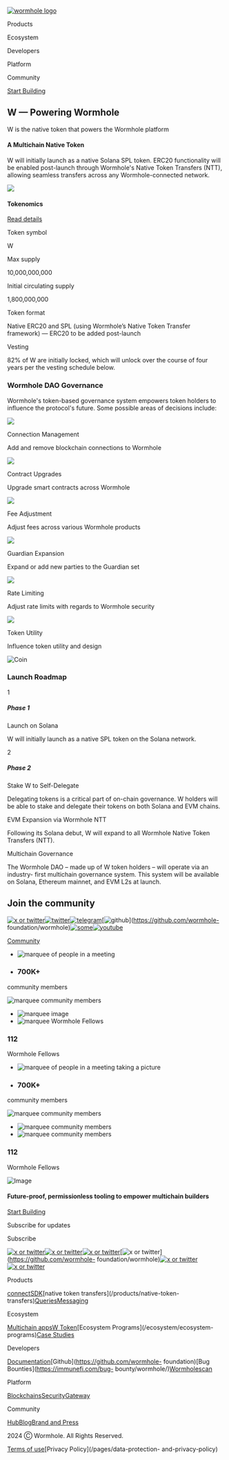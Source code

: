 [![wormhole
logo](https://images.ctfassets.net/n8aw1cra6v98/2057wAXk6apiGi4vfTeC2u/9e200f5dfebaf6bb113c879243cf4508/wormwhole.svg?w=384&q=100)](/)

Products

Ecosystem

Developers

Platform

Community

[Start Building](https://docs.wormhole.com/)

## W — Powering Wormhole

W is the native token that powers the Wormhole platform

#### A Multichain Native Token

W will initially launch as a native Solana SPL token. ERC20 functionality will
be enabled post-launch through Wormhole's Native Token Transfers (NTT),
allowing seamless transfers across any Wormhole-connected network.

![](https://images.ctfassets.net/n8aw1cra6v98/3By536cdk4QD2tkcwauUXI/10df4ea612b4398669d8279aa55b24da/Frame_427320714.svg?w=1200&q=75)

#### Tokenomics

[Read details](/blog/wormhole-w-tokenomics)

Token symbol

W

Max supply

10,000,000,000

Initial circulating supply

1,800,000,000

Token format

Native ERC20 and SPL (using Wormhole’s Native Token Transfer framework) —
ERC20 to be added post-launch

Vesting

82% of W are initially locked, which will unlock over the course of four years
per the vesting schedule below.

### Wormhole DAO Governance

Wormhole's token-based governance system empowers token holders to influence
the protocol's future. Some possible areas of decisions include:

![](https://images.ctfassets.net/n8aw1cra6v98/47LP13JTZQhgJ8ma1CE0aW/a4339e8067bb8de826b848ce6e458a9a/gasless.svg?w=128&q=75)

Connection Management

Add and remove blockchain connections to Wormhole

![](https://images.ctfassets.net/n8aw1cra6v98/sV9vnadoEGQQdHEtsrufg/f59df52502ce553747620363a4db1f9c/bridge.svg?w=128&q=75)

Contract Upgrades

Upgrade smart contracts across Wormhole

![](https://images.ctfassets.net/n8aw1cra6v98/6HDPkAlU2d8f2fFNJy3BS3/45d0743aa2691982e673c00e76d1b83b/3lines.svg?w=128&q=75)

Fee Adjustment

Adjust fees across various Wormhole products

![](https://images.ctfassets.net/n8aw1cra6v98/36pfFbPLlPqWDalxFi5B0b/ab1b19516f41cc15544d460b07d5cc50/user.svg?w=128&q=75)

Guardian Expansion

Expand or add new parties to the Guardian set

![](https://images.ctfassets.net/n8aw1cra6v98/1EvpIpH5ZaA1u21vbiPurB/fb52808b04af6361a60dfdc820425d9b/multichain.svg?w=128&q=75)

Rate Limiting

Adjust rate limits with regards to Wormhole security

![](https://images.ctfassets.net/n8aw1cra6v98/1EvpIpH5ZaA1u21vbiPurB/fb52808b04af6361a60dfdc820425d9b/multichain.svg?w=128&q=75)

Token Utility

Influence token utility and design

![Coin](//images.ctfassets.net/n8aw1cra6v98/1hi5v8hCDZSpJmvEly7vHF/dc9b901489e3e7413467a4138b5c6697/Coin.png?w=1080&q=75)

### Launch Roadmap

1

##### Phase 1

Launch on Solana

W will initially launch as a native SPL token on the Solana network.

2

##### Phase 2

Stake W to Self-Delegate

Delegating tokens is a critical part of on-chain governance. W holders will be
able to stake and delegate their tokens on both Solana and EVM chains.

EVM Expansion via Wormhole NTT

Following its Solana debut, W will expand to all Wormhole Native Token
Transfers (NTT).

Multichain Governance

The Wormhole DAO – made up of W token holders – will operate via an industry-
first multichain governance system. This system will be available on Solana,
Ethereum mainnet, and EVM L2s at launch.

## Join the community

[![x or
twitter](/assets/x.svg)](https://twitter.com/wormhole)[![twitter](/assets/discord.svg)](https://discord.gg/wormholecrypto)[![telegram](/assets/telegram.svg)](https://t.me/wormholecrypto)[![github](/assets/github.svg)](https://github.com/wormhole-
foundation/wormhole)[![some](/assets/some.svg)](https://docs.wormhole.com/)[![youtube](/assets/youtube.svg)](https://www.youtube.com/@wormholecrypto)

[Community](/community/hub)

  * ![marquee of people in a meeting](https://images.ctfassets.net/n8aw1cra6v98/6hC04NTThmL9SrAXJyCAyQ/5ad4ec8566619a935128186426c49469/marquee4.webp?w=828&q=75)
  * ### 700K+

community members

![marquee community
members](https://images.ctfassets.net/n8aw1cra6v98/uKjwUrvSx4uSytn92Wi1r/32bc6724b202b338094fa229673089bb/AP1A8799.webp?w=828&q=75)

  * ![marquee image](https://images.ctfassets.net/n8aw1cra6v98/4zILyTSTW8ZCzdTotViCGz/1be89ad91fd805cbe937485df1b5faae/marquee.webp?w=828&q=75)
  * ![marquee Wormhole Fellows](https://images.ctfassets.net/n8aw1cra6v98/1CuHzihHnrzHBFb7maI89C/e78db142cc91fc76927eae614a565286/marquee3.webp?w=828&q=75)

### 112

Wormhole Fellows

  * ![marquee of people in a meeting taking a picture](https://images.ctfassets.net/n8aw1cra6v98/6hC04NTThmL9SrAXJyCAyQ/5ad4ec8566619a935128186426c49469/marquee4.webp?w=828&q=75)
  * ### 700K+

community members

![marquee community
members](https://images.ctfassets.net/n8aw1cra6v98/uKjwUrvSx4uSytn92Wi1r/32bc6724b202b338094fa229673089bb/AP1A8799.webp?w=828&q=75)

  * ![marquee community members](https://images.ctfassets.net/n8aw1cra6v98/4zILyTSTW8ZCzdTotViCGz/1be89ad91fd805cbe937485df1b5faae/marquee.webp?w=828&q=75)
  * ![marquee community members](https://images.ctfassets.net/n8aw1cra6v98/1CuHzihHnrzHBFb7maI89C/e78db142cc91fc76927eae614a565286/marquee3.webp?w=828&q=75)

### 112

Wormhole Fellows

![Image](https://images.ctfassets.net/n8aw1cra6v98/2fP8M06oPDd6atrcKaUHOQ/0fcc04374046f970de7dfb7fe86574e5/worm.svg)

#### Future-proof, permissionless tooling to empower multichain builders

[Start Building](https://docs.wormhole.com/)

Subscribe for updates

Subscribe

[![x or twitter](/assets/x.svg)](https://twitter.com/wormhole)[![x or
twitter](/assets/discord.svg)](https://discord.gg/wormholecrypto)[![x or
twitter](/assets/telegram.svg)](https://t.me/wormholecrypto)[![x or
twitter](/assets/github.svg)](https://github.com/wormhole-
foundation/wormhole)[![x or
twitter](/assets/some.svg)](https://docs.wormhole.com/)[![x or
twitter](/assets/youtube.svg)](https://www.youtube.com/@wormholecrypto)

Products

[connect](/products/connect)[SDK](/products/sdk)[native token
transfers](/products/native-token-
transfers)[Queries](/products/queries)[Messaging](/products/messaging)

Ecosystem

[Multichain apps](/ecosystem/multichain-apps)[W
Token](/ecosystem/w-token)[Ecosystem Programs](/ecosystem/ecosystem-
programs)[Case Studies](/case-studies)

Developers

[Documentation](https://docs.wormhole.com/wormhole)[Github](https://github.com/wormhole-
foundation)[Bug Bounties](https://immunefi.com/bug-
bounty/wormhole/)[Wormholescan](https://wormholescan.io/)

Platform

[Blockchains](/platform/blockchains)[Security](/platform/security)[Gateway](/platform/gateway)

Community

[Hub](/community/hub)[Blog](/blog)[Brand and Press](/brand-and-press)

2024 Ⓒ Wormhole. All Rights Reserved.

[Terms of use](/pages/terms-of-use)[Privacy Policy](/pages/data-protection-
and-privacy-policy)


